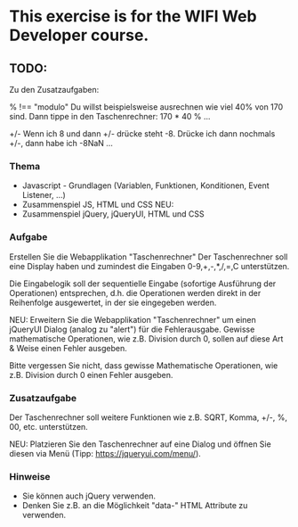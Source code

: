 # This exercise is for the WIFI Web Developer course.

## TODO:
Zu den Zusatzaufgaben:

% !== "modulo"
Du willst beispielsweise ausrechnen wie viel 40% von 170 sind. Dann tippe in den Taschenrechner: 170 * 40 % ...

+/-
Wenn ich 8 und dann +/- drücke steht -8. Drücke ich dann nochmals +/-, dann habe ich -8NaN ...
### Thema

- Javascript - Grundlagen (Variablen, Funktionen, Konditionen, Event Listener, ...)
- Zusammenspiel JS, HTML und CSS
NEU:
- Zusammenspiel jQuery, jQueryUI, HTML und CSS

### Aufgabe

Erstellen Sie die Webapplikation "Taschenrechner"
Der Taschenrechner soll eine Display haben und zumindest die Eingaben 0-9,+,-,*,/,=,C unterstützen.

Die Eingabelogik soll der sequentielle Eingabe  (sofortige Ausführung der Operationen) entsprechen, d.h. die Operationen werden direkt in der Reihenfolge ausgewertet, in der sie eingegeben werden.

NEU:
Erweitern Sie die Webapplikation "Taschenrechner" um einen jQueryUI Dialog (analog zu "alert") für die Fehlerausgabe.
Gewisse mathematische Operationen, wie z.B. Division durch 0, sollen auf diese Art & Weise einen Fehler ausgeben.

Bitte vergessen Sie nicht, dass gewisse Mathematische Operationen, wie z.B. Division durch 0 einen Fehler ausgeben.

### Zusatzaufgabe

Der Taschenrechner soll weitere Funktionen wie z.B. SQRT, Komma, +/-, %, 00, etc. unterstützen.

NEU:
Platzieren Sie den Taschenrechner auf eine Dialog und öffnen Sie diesen via Menü (Tipp: https://jqueryui.com/menu/).

### Hinweise

- Sie können auch jQuery verwenden.
- Denken Sie z.B. an die Möglichkeit "data-" HTML Attribute zu verwenden.